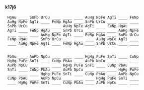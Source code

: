 #### k17j6

     HgAu ____ SnPb UrCu ____ ____ ____ AuHg NpFe AgTi ____ FeNp
     AuHg NpFe AgTi ____ FeNp HgAu ____ SnPb UrCu ____ ____ ____
     SnPb UrCu ____ ____ ____ AuHg NpFe AgTi ____ FeNp HgAu ____
     AgTi ____ FeNp HgAu ____ SnPb UrCu ____ ____ ____ AuHg NpFe
     ____ ____ ____ AuHg NpFe AgTi ____ FeNp HgAu ____ SnPb UrCu
     FeNp HgAu ____ SnPb UrCu ____ ____ ____ AuHg NpFe AgTi ____
     ____ AuHg NpFe AgTi ____ FeNp HgAu ____ SnPb UrCu ____ ____


     PbAu ____ AuPb NpCu ____ ____ ____ HgHg PuFe SnTi ____ CuNp
     HgHg PuFe SnTi ____ CuNp PbAu ____ AuPb NpCu ____ ____ ____
     AuPb NpCu ____ ____ ____ HgHg PuFe SnTi ____ CuNp PbAu ____
     SnTi ____ CuNp PbAu ____ AuPb NpCu ____ ____ ____ HgHg PuFe
     ____ ____ ____ HgHg PuFe SnTi ____ CuNp PbAu ____ AuPb NpCu
     CuNp PbAu ____ AuPb NpCu ____ ____ ____ HgHg PuFe SnTi ____
     ____ HgHg PuFe SnTi ____ CuNp PbAu ____ AuPb NpCu ____ ____

